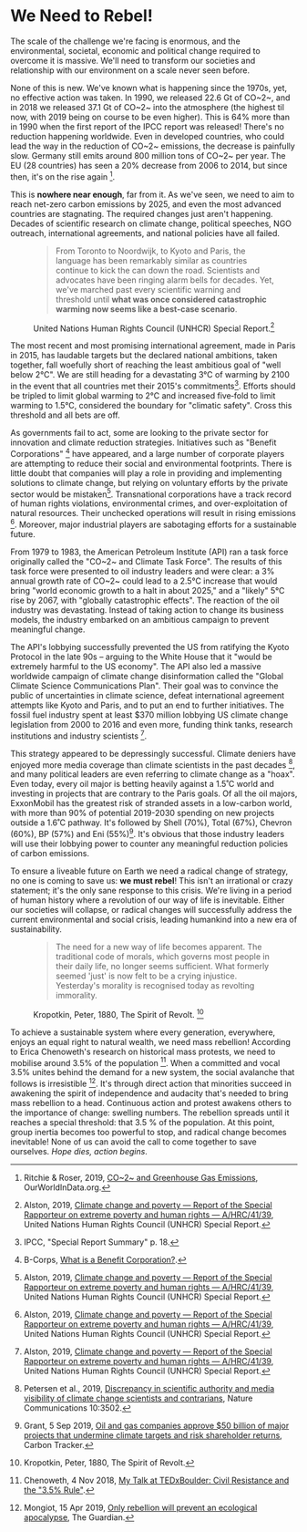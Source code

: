 # We Need to Rebel!

The scale of the challenge we're facing is enormous, and the environmental, societal, economic and political change required to overcome it is massive. We'll need to transform our societies and relationship with our environment on a scale never seen before.

None of this is new. We've known what is happening since the 1970s, yet, no effective action was taken. In 1990, we released 22.6 Gt of CO~2~, and in 2018 we released 37.1 Gt of CO~2~ into the atmosphere (the highest til now, with 2019 being on course to be even higher). This is 64% more than in 1990 when the first report of the IPCC report was released! There's no reduction happening worldwide. Even in developed countries, who could lead the way in the reduction of CO~2~ emissions, the decrease is painfully slow. Germany still emits around 800 million tons of CO~2~ per year. The EU (28 countries) has seen a 20% decrease from 2006 to 2014, but since then, it's on the rise again [^RitchieRoser2019].

This is **nowhere near enough**, far from it. As we've seen, we need to aim to reach net-zero carbon emissions by 2025, and even the most advanced countries are stagnating. The required changes just aren't happening. Decades of scientific research on climate change, political speeches, NGO outreach, international agreements, and national policies have all failed.

<figure style="max-width: 800px">

>From Toronto to Noordwijk, to Kyoto and Paris, the language has been remarkably similar as countries continue to kick the can down the road. Scientists and advocates have been ringing alarm bells for decades. Yet, we've marched past every scientific warning and threshold until **what was once considered catastrophic warming now seems like a best-case scenario**.

<figcaption>

United Nations Human Rights Council (UNHCR) Special Report.[^Alston2019]

</figcaption>

</figure>

The most recent and most promising international agreement, made in Paris in 2015, has laudable targets but the declared national ambitions, taken together, fall woefully short of reaching  the least ambitious goal of "well below 2°C". We are still heading for a devastating 3°C of warming by 2100 in the event that all countries met their 2015's commitments[^IPCCsr]. Efforts should be tripled to limit global warming to 2°C and increased five‑fold to limit warming to 1.5°C, considered the boundary for "climatic safety".  Cross this threshold and all bets are off.

As governments fail to act, some are looking to the private sector for innovation and climate reduction strategies. Initiatives such as "Benefit Corporations" [^BCorps] have appeared, and a large number of corporate players are attempting to reduce their social and environmental footprints. There is little doubt that companies will play a role in providing and implementing solutions to climate change, but relying on voluntary efforts by the private sector would be mistaken[^Alston2019]. Transnational corporations have a track record of human rights violations, environmental crimes, and over-exploitation of natural resources. Their unchecked operations will result in rising emissions [^Alston2019]. Moreover, major industrial players are sabotaging efforts for a sustainable future.

From 1979 to 1983, the American Petroleum Institute (API) ran a task force originally called the "CO~2~ and Climate Task Force". The results of this task force were presented to oil industry leaders and were clear: a 3% annual growth rate of CO~2~ could lead to a 2.5°C increase that would bring "world economic growth to a halt in about 2025," and a "likely" 5°C rise by 2067, with "globally catastrophic effects". The reaction of the oil industry was devastating. Instead of taking action to change its business models, the industry embarked on an ambitious campaign to prevent meaningful change.

The API's lobbying successfully prevented the US from ratifying the Kyoto Protocol in the late 90s – arguing to the White House that it "would be extremely harmful to the US economy". The API also led a massive worldwide campaign of climate change disinformation called the "Global Climate Science Communications Plan". Their goal was to convince the public of uncertainties in climate science, defeat international agreement attempts like Kyoto and Paris, and to put an end to further initiatives. The fossil fuel industry spent at least $370 million lobbying US climate change legislation from 2000 to 2016 and even more, funding think tanks, research institutions and industry scientists [^Alston2019].

This strategy appeared to be depressingly successful. Climate deniers have enjoyed more media coverage than climate scientists in the past decades [^Petersen2019], and many political leaders are even referring to climate change as a "hoax". Even today, every oil major is betting heavily against a 1.5˚C world and investing in projects that are contrary to the Paris goals. Of all the oil majors, ExxonMobil has the greatest risk of stranded assets in a low-carbon world, with more than 90% of potential 2019-2030 spending on new projects outside a 1.6˚C pathway. It's followed by Shell (70%), Total (67%), Chevron (60%), BP (57%) and Eni (55%)[^Grant2019]. It's obvious that those industry leaders will use their lobbying power to counter any meaningful reduction policies of carbon emissions.

To ensure a liveable future on Earth we need a radical change of strategy, no one is coming to save us: **we must rebel**! This isn't an irrational or crazy statement; it's the only sane response to this crisis. We're living in a period of human history where a revolution of our way of life is inevitable. Either our societies will collapse, or radical changes will successfully address the current environmental and social crisis, leading humankind into a new era of sustainability.

<figure>

>The need for a new way of life becomes apparent. The traditional code of morals, which governs most people in their daily life, no longer seems sufficient. What formerly seemed 'just' is now felt to be a crying injustice. Yesterday's morality is recognised today as revolting immorality.

<figcaption>

Kropotkin, Peter, 1880, The Spirit of Revolt. [^Kropotkin1880]

</figcaption>

</figure>

To achieve a sustainable system where every generation, everywhere, enjoys an equal right to natural wealth, we need mass rebellion! According to Erica Chenoweth's research on historical mass protests, we need to mobilise around 3.5% of the population [^Chenoweth2018]. When a committed and vocal 3.5% unites behind the demand for a new system, the social avalanche that follows is irresistible [^Mongiot2019]. It's through direct action that minorities succeed in awakening the spirit of independence and audacity that's needed to bring mass rebellion to a head. Continuous action and protest awakens others to the importance of change: swelling numbers. The rebellion spreads until it reaches a special threshold: that 3.5 % of the population. At this point, group inertia becomes too powerful to stop, and radical change becomes inevitable! None of us can avoid the call to come together to save ourselves. *Hope dies, action begins*.

<!-- References -->

[^RitchieRoser2019]: Ritchie & Roser, 2019, [CO\~2\~ and Greenhouse Gas Emissions](https://ourworldindata.org/co2-and-other-greenhouse-gas-emissions), OurWorldInData.org.

[^Alston2019]: Alston, 2019, [Climate change and poverty — Report of the Special Rapporteur on extreme poverty and human rights — A/HRC/41/39](https://www.ohchr.org/Documents/Issues/Poverty/A_HRC_41_39.pdf), United Nations Human Rights Council (UNHCR) Special Report.

[^IPCCsr]: IPCC, "Special Report Summary" p. 18.

[^BCorps]: B-Corps, [What is a Benefit Corporation?](https://benefitcorp.net/what-is-a-benefit-corporation).

[^Petersen2019]: Petersen et al., 2019, [Discrepancy in scientific authority and media visibility of climate change scientists and contrarians](https://doi.org/10.1038/s41467-019-09959-4), Nature Communications 10:3502.

[^Grant2019]: Grant, 5 Sep 2019, [Oil and gas companies approve $50 billion of major projects that undermine climate targets and risk shareholder returns](https://www.carbontracker.org/oil-and-gas-companies-approve-50-billion-of-major-projects-that-undermine-climate-targets-and-risk-shareholder-returns/), Carbon Tracker.

[^Kropotkin1880]: Kropotkin, Peter, 1880, The Spirit of Revolt.

[^Chenoweth2018]: Chenoweth, 4 Nov 2018, [My Talk at TEDxBoulder: Civil Resistance and the "3.5% Rule"](https://rationalinsurgent.com/2013/11/04/my-talk-at-tedxboulder-civil-resistance-and-the-3-5-rule/).

[^Mongiot2019]: Mongiot, 15 Apr 2019, [Only rebellion will prevent an ecological apocalypse](https://www.theguardian.com/commentisfree/2019/apr/15/rebellion-prevent-ecological-apocalypse-civil-disobedience), The Guardian.
